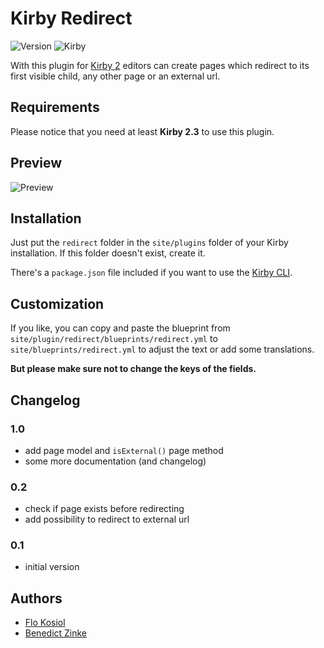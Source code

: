 # Kirby Redirect

![Version](https://img.shields.io/badge/version-1.0-green.svg) ![Kirby](https://img.shields.io/badge/Kirby-2.3+-red.svg)


With this plugin for [Kirby 2](http://getkirby.com) editors can create pages which redirect to its first visible child, any other page or an external url.

## Requirements

Please notice that you need at least **Kirby 2.3** to use this plugin.

## Preview

![Preview](screenshot.png)

## Installation

Just put the `redirect` folder in the `site/plugins` folder of your Kirby installation. If this folder doesn't exist, create it.

There's a `package.json` file included if you want to use the [Kirby CLI](https://github.com/getkirby/cli).

## Customization

If you like, you can copy and paste the blueprint from `site/plugin/redirect/blueprints/redirect.yml` to `site/blueprints/redirect.yml` to adjust the text or add some translations. 

**But please make sure not to change the keys of the fields.**

## Changelog

### 1.0
+ add page model and `isExternal()` page method
+ some more documentation (and changelog)

### 0.2

+ check if page exists before redirecting
+ add possibility to redirect to external url

### 0.1

+ initial version

## Authors

+ [Flo Kosiol](https://github.com/flokosiol)
+ [Benedict Zinke](https://github.com/bezin)

